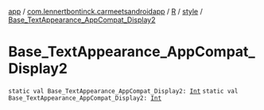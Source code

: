 [app](../../../index.md) / [com.lennertbontinck.carmeetsandroidapp](../../index.md) / [R](../index.md) / [style](index.md) / [Base_TextAppearance_AppCompat_Display2](./-base_-text-appearance_-app-compat_-display2.md)

# Base_TextAppearance_AppCompat_Display2

`static val Base_TextAppearance_AppCompat_Display2: `[`Int`](https://kotlinlang.org/api/latest/jvm/stdlib/kotlin/-int/index.html)
`static val Base_TextAppearance_AppCompat_Display2: `[`Int`](https://kotlinlang.org/api/latest/jvm/stdlib/kotlin/-int/index.html)